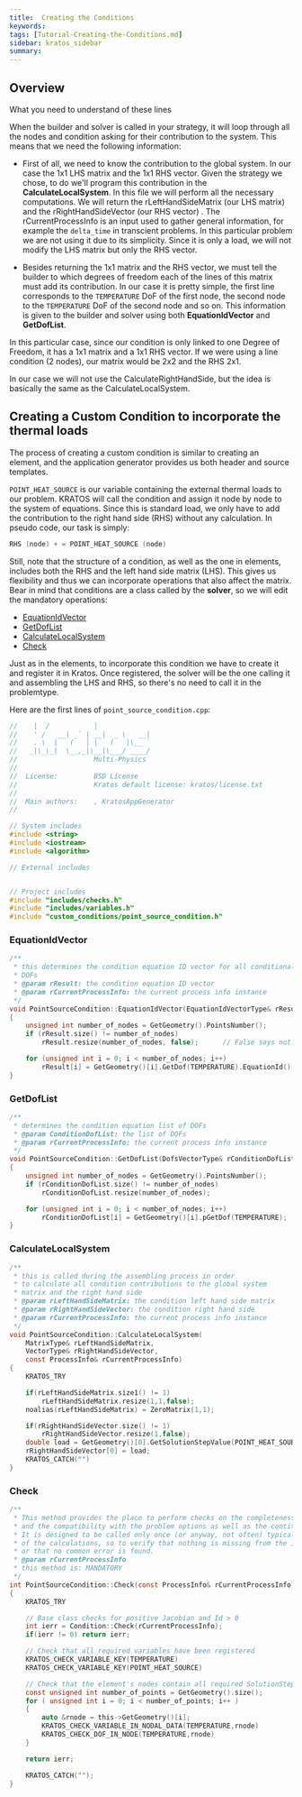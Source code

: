 ```yaml
---
title:  Creating the Conditions
keywords: 
tags: [Tutorial-Creating-the-Conditions.md]
sidebar: kratos_sidebar
summary: 
---
```


## Overview
 
What you need to understand of these lines

When the builder and solver is called in your strategy, it will loop through all the nodes and condition asking for their contribution to the system. This means that we need the following information:

* First of all, we need to know the contribution to the global system. In our case the 1x1 LHS matrix and the 1x1 RHS vector. Given the strategy we chose, to do we'll program this contribution in the **CalculateLocalSystem**. In this file we will perform all the necessary computations. We will return the rLeftHandSideMatrix (our LHS matrix) and the rRightHandSideVector (our RHS vector) . The rCurrentProcessInfo is an input used to gather general information, for example the `delta_time` in transcient problems. In this particular problem we are not using it due to its simplicity. Since it is only a load, we will not modify the LHS matrix but only the RHS vector.

* Besides returning the 1x1 matrix and the RHS vector, we must tell the builder to which degrees of freedom each of the lines of this matrix must add its contribution. In our case it is pretty simple, the first line corresponds to the `TEMPERATURE` DoF of the first node, the second node to the `TEMPERATURE` DoF of the second node and so on. This information is given to the builder and solver using both **EquationIdVector** and **GetDofList**.

In this particular case, since our condition is only linked to one Degree of Freedom, it has a 1x1 matrix and a 1x1 RHS vector. If we were using a line condition (2 nodes), our matrix would be 2x2 and the RHS 2x1.

In our case we will not use the CalculateRightHandSide, but the idea is basically the same as the CalculateLocalSystem.

##  Creating a Custom Condition to incorporate the thermal loads

The process of creating a custom condition is similar to creating an element, and the application generator provides us both header and source templates.

`POINT_HEAT_SOURCE` is our variable containing the external thermal loads to our problem. KRATOS will call the condition and assign it node by node to the system of equations. Since this is standard load, we only have to add the contribution to the right hand side (RHS) without any calculation. In pseudo code, our task is simply: 

~~~c
RHS (node) + = POINT_HEAT_SOURCE (node)
~~~

Still, note that the structure of a condition, as well as the one in elements, includes both the RHS and the left hand side matrix (LHS). This gives us flexibility and thus we can incorporate operations that also affect the matrix. Bear in mind that conditions are a class called by the **solver**, so we will edit the mandatory operations:

* [EquationIdVector](https://github.com/KratosMultiphysics/Kratos/wiki/Tutorial:-Creating-the-Conditions#equationidvector)
* [GetDofList](https://github.com/KratosMultiphysics/Kratos/wiki/Tutorial:-Creating-the-Conditions#getdoflist)
* [CalculateLocalSystem](https://github.com/KratosMultiphysics/Kratos/wiki/Tutorial:-Creating-the-Conditions#calculatelocalsystem)
* [Check](https://github.com/KratosMultiphysics/Kratos/wiki/Tutorial:-Creating-the-Conditions#check)

Just as in the elements, to incorporate this condition we have to create it and register it in Kratos. Once registered, the solver will be the one calling it and assembling the LHS and RHS, so there's no need to call it in the problemtype.

Here are the first lines of `point_source_condition.cpp`:

~~~c
//    |  /           |
//    ' /   __| _` | __|  _ \   __|
//    . \  |   (   | |   (   |\__ `
//   _|\_\_|  \__,_|\__|\___/ ____/
//                   Multi-Physics
//
//  License:		 BSD License
//					 Kratos default license: kratos/license.txt
//
//  Main authors:    , KratosAppGenerator
//

// System includes
#include <string>
#include <iostream>
#include <algorithm>

// External includes


// Project includes
#include "includes/checks.h"
#include "includes/variables.h"
#include "custom_conditions/point_source_condition.h"
~~~


### EquationIdVector

~~~c
/**
 * this determines the condition equation ID vector for all conditional
 * DOFs
 * @param rResult: the condition equation ID vector
 * @param rCurrentProcessInfo: the current process info instance
 */
void PointSourceCondition::EquationIdVector(EquationIdVectorType& rResult, const ProcessInfo& CurrentProcessInfo) const
{
    unsigned int number_of_nodes = GetGeometry().PointsNumber();
    if (rResult.size() != number_of_nodes)
        rResult.resize(number_of_nodes, false);      // False says not to preserve existing storage!!

    for (unsigned int i = 0; i < number_of_nodes; i++)
        rResult[i] = GetGeometry()[i].GetDof(TEMPERATURE).EquationId();
}
~~~	

### GetDofList

~~~c
/**
 * determines the condition equation list of DOFs
 * @param ConditionDofList: the list of DOFs
 * @param rCurrentProcessInfo: the current process info instance
 */
void PointSourceCondition::GetDofList(DofsVectorType& rConditionDofList, const ProcessInfo& CurrentProcessInfo) const
{
    unsigned int number_of_nodes = GetGeometry().PointsNumber();
    if (rConditionDofList.size() != number_of_nodes)
        rConditionDofList.resize(number_of_nodes);

    for (unsigned int i = 0; i < number_of_nodes; i++)
        rConditionDofList[i] = GetGeometry()[i].pGetDof(TEMPERATURE);
}
~~~

### CalculateLocalSystem

~~~c
/**
 * this is called during the assembling process in order
 * to calculate all condition contributions to the global system
 * matrix and the right hand side
 * @param rLeftHandSideMatrix: the condition left hand side matrix
 * @param rRightHandSideVector: the condition right hand side
 * @param rCurrentProcessInfo: the current process info instance
 */
void PointSourceCondition::CalculateLocalSystem(
    MatrixType& rLeftHandSideMatrix,
    VectorType& rRightHandSideVector,
    const ProcessInfo& rCurrentProcessInfo)
{
    KRATOS_TRY

    if(rLeftHandSideMatrix.size1() != 1)
        rLeftHandSideMatrix.resize(1,1,false);
    noalias(rLeftHandSideMatrix) = ZeroMatrix(1,1);

    if(rRightHandSideVector.size() != 1)
        rRightHandSideVector.resize(1,false);
    double load = GetGeometry()[0].GetSolutionStepValue(POINT_HEAT_SOURCE);
    rRightHandSideVector[0] = load;
    KRATOS_CATCH("")
}
~~~

### Check

~~~c
/**
 * This method provides the place to perform checks on the completeness of the input
 * and the compatibility with the problem options as well as the contitutive laws selected
 * It is designed to be called only once (or anyway, not often) typically at the beginning
 * of the calculations, so to verify that nothing is missing from the input
 * or that no common error is found.
 * @param rCurrentProcessInfo
 * this method is: MANDATORY
 */
int PointSourceCondition::Check(const ProcessInfo& rCurrentProcessInfo) const
{
    KRATOS_TRY

    // Base class checks for positive Jacobian and Id > 0
    int ierr = Condition::Check(rCurrentProcessInfo);
    if(ierr != 0) return ierr;

    // Check that all required variables have been registered
    KRATOS_CHECK_VARIABLE_KEY(TEMPERATURE)
    KRATOS_CHECK_VARIABLE_KEY(POINT_HEAT_SOURCE)

    // Check that the element's nodes contain all required SolutionStepData and Degrees of freedom
    const unsigned int number_of_points = GetGeometry().size();
    for ( unsigned int i = 0; i < number_of_points; i++ )
    {
        auto &rnode = this->GetGeometry()[i];
        KRATOS_CHECK_VARIABLE_IN_NODAL_DATA(TEMPERATURE,rnode)
        KRATOS_CHECK_DOF_IN_NODE(TEMPERATURE,rnode)
    }

    return ierr;

    KRATOS_CATCH("");
}
~~~
